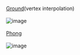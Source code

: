 [Ground](https://en.wikipedia.org/wiki/Gouraud_shading)(vertex interpolation)</br></br>
![image](https://github.com/yl-me/LearnOpenGL/blob/master/2%E5%85%89%E7%85%A7/2.2%E5%85%89%E7%85%A7%E5%9F%BA%E7%A1%80/3practice/Ground.png)</br></br>
[Phong](https://en.wikipedia.org/wiki/Phong_reflection_model)</br></br>
![image](https://github.com/yl-me/LearnOpenGL/blob/master/2%E5%85%89%E7%85%A7/2.2%E5%85%89%E7%85%A7%E5%9F%BA%E7%A1%80/3practice/Phong.png)
